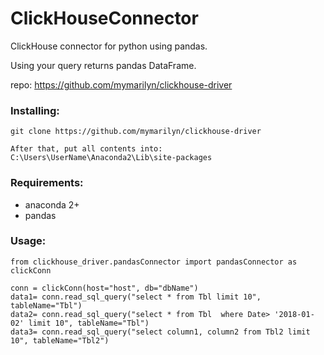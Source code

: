 # ClickHouseConnector
ClickHouse connector for python using pandas.

Using your query returns pandas DataFrame.

repo: https://github.com/mymarilyn/clickhouse-driver

### Installing:
```
git clone https://github.com/mymarilyn/clickhouse-driver

After that, put all contents into: C:\Users\UserName\Anaconda2\Lib\site-packages
```

### Requirements:
* anaconda 2+
* pandas

### Usage:
```
from clickhouse_driver.pandasConnector import pandasConnector as clickConn

conn = clickConn(host="host", db="dbName")
data1= conn.read_sql_query("select * from Tbl limit 10", tableName="Tbl")
data2= conn.read_sql_query("select * from Tbl  where Date> '2018-01-02' limit 10", tableName="Tbl")
data3= conn.read_sql_query("select column1, column2 from Tbl2 limit 10", tableName="Tbl2")
```

